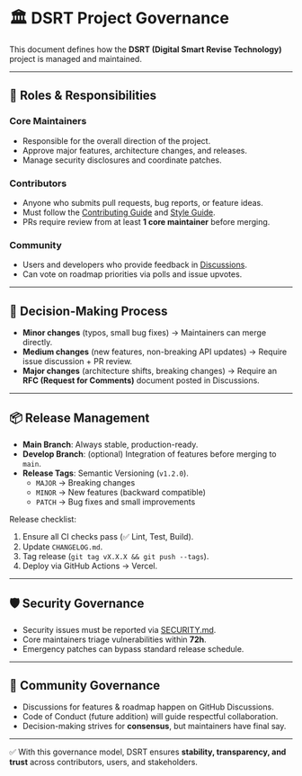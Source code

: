 # 🏛️ DSRT Project Governance

This document defines how the **DSRT (Digital Smart Revise Technology)** project is managed and maintained.

---

## 👥 Roles & Responsibilities

### Core Maintainers
- Responsible for the overall direction of the project.
- Approve major features, architecture changes, and releases.
- Manage security disclosures and coordinate patches.

### Contributors
- Anyone who submits pull requests, bug reports, or feature ideas.
- Must follow the [Contributing Guide](./contributing.md) and [Style Guide](./styleguide.md).
- PRs require review from at least **1 core maintainer** before merging.

### Community
- Users and developers who provide feedback in [Discussions](https://github.com/your-org/dsrt-app/discussions).
- Can vote on roadmap priorities via polls and issue upvotes.

---

## 🔄 Decision-Making Process
- **Minor changes** (typos, small bug fixes) → Maintainers can merge directly.
- **Medium changes** (new features, non-breaking API updates) → Require issue discussion + PR review.
- **Major changes** (architecture shifts, breaking changes) → Require an **RFC (Request for Comments)** document posted in Discussions.

---

## 📦 Release Management
- **Main Branch**: Always stable, production-ready.
- **Develop Branch**: (optional) Integration of features before merging to `main`.
- **Release Tags**: Semantic Versioning (`v1.2.0`).
  - `MAJOR` → Breaking changes
  - `MINOR` → New features (backward compatible)
  - `PATCH` → Bug fixes and small improvements

Release checklist:
1. Ensure all CI checks pass (✅ Lint, Test, Build).
2. Update `CHANGELOG.md`.
3. Tag release (`git tag vX.X.X && git push --tags`).
4. Deploy via GitHub Actions → Vercel.

---

## 🛡️ Security Governance
- Security issues must be reported via [SECURITY.md](../.github/SECURITY.md).
- Core maintainers triage vulnerabilities within **72h**.
- Emergency patches can bypass standard release schedule.

---

## 🤝 Community Governance
- Discussions for features & roadmap happen on GitHub Discussions.
- Code of Conduct (future addition) will guide respectful collaboration.
- Decision-making strives for **consensus**, but maintainers have final say.

---

✅ With this governance model, DSRT ensures **stability, transparency, and trust** across contributors, users, and stakeholders.

